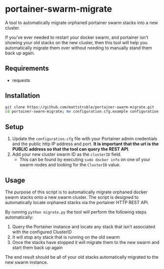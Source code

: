 # portainer-swarm-migrate
A tool to automatically migrate orphaned portainer swarm stacks into a new cluster. 

If you've ever needed to restart your docker swarm, and portainer isn't showing your old stacks on the new cluster, then this tool will help you automatically migrate them over without needing to manually stand them back up again. 

## Requirements
* requests

## Installation

```bash
git clone https://github.com/mattstruble/portainer-swarm-migrate.git
cd portainer-swarm-migrate; mv configuration.cfg.example configuration.cfg
```

## Setup 

1. Update the `configuration.cfg` file with your Portainer admin credentials and the public http IP address and port. **It is important that the url is the PUBLIC address so that the tool can query the REST API**. 
2. Add your new cluster swarm ID as the `clusterID` field. 
   * This can be found by executing `sudo docker info` on one of your swarm nodes and looking for the `ClusterID` value. 

## Usage

The purpose of this script is to automatically migrate orphaned docker swarm stacks onto a new swarm cluster. The script is designed to automatically locate orphaned stacks via the portainer HTTP REST API. 

By running `python migrate.py` the tool will perform the following steps automatically:
1. Query the Portainer instance and locate any stack that isn't associated with the configured ClusterID
2. It will stop any stack that is running on the old swarm
3. Once the stacks have stopped it will migrate them to the new swarm and start them back up again

The end result should be all of your old stacks automatically migrated to the new swarm instance. 
